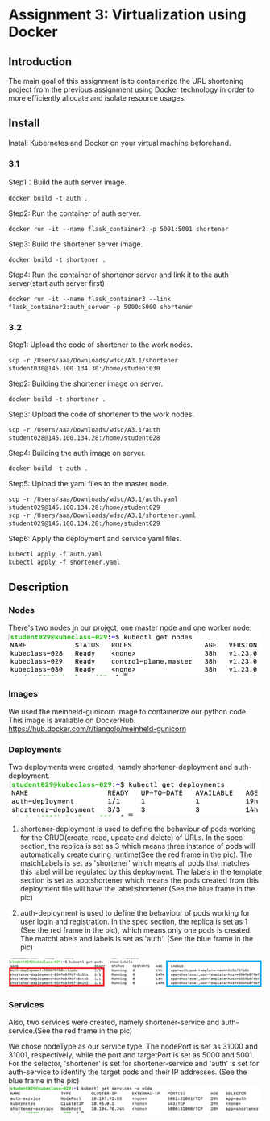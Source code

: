 # Assignment 3: Virtualization using Docker
## Introduction
The main goal of this assignment is to containerize the URL shortening project from the previous assignment using Docker technology in order to more efficiently allocate and isolate resource usages.

## Install 
Install Kubernetes and Docker on your virtual machine beforehand.
### 3.1
Step1：Build the auth server image.
```console
docker build -t auth .
```
Step2: Run the container of auth server.
```console
docker run -it --name flask_container2 -p 5001:5001 shortener
```

Step3: Build the shortener server image.
```console
docker build -t shortener .
```

Step4: Run the container of shortener server and link it to the auth server(start auth server first)
```console
docker run -it --name flask_container3 --link flask_container2:auth_server -p 5000:5000 shortener
```

### 3.2
Step1: Upload the code of shortener to the work nodes.
```console
scp -r /Users/aaa/Downloads/wdsc/A3.1/shortener student030@145.100.134.30:/home/student030
```

Step2: Building the shortener image on server.
```console
docker build -t shortener .
```

Step3: Upload the code of shortener to the work nodes.
```console
scp -r /Users/aaa/Downloads/wdsc/A3.1/auth student028@145.100.134.28:/home/student028
```

Step4: Building the auth image on server.
```console
docker build -t auth .
```

Step5: Upload the yaml files to the master node.
```console
scp -r /Users/aaa/Downloads/wdsc/A3.1/auth.yaml student029@145.100.134.28:/home/student029
scp -r /Users/aaa/Downloads/wdsc/A3.1/shortener.yaml student029@145.100.134.28:/home/student029
```

Step6: Apply the deployment and service yaml files.
```console
kubectl apply -f auth.yaml
kubectl apply -f shortener.yaml
```

## Description
### Nodes
There's two nodes in our project, one master node and one worker node.
<img src="Archive/pic/nodes.png">

### Images
We used the meinheld-gunicorn image to containerize our python code. This image is avaliable on DockerHub. https://hub.docker.com/r/tiangolo/meinheld-gunicorn

### Deployments
Two deployments were created, namely shortener-deployment and auth-deployment.
<img src="Archive/pic/deployments.png">

1. shortener-deployment is used to define the behaviour of pods working for the CRUD(create, read, update and delete) of URLs. In the spec section, the replica is set as 3 which means three instance of pods will automatically create during runtime(See the red frame in the pic). The matchLabels is set as 'shortener' which means all pods that matches this label will be regulated by this deployment. The labels in the template section is set as app:shortener which means the pods created from this deployment file will have the label:shortener.(See the blue frame in the pic)

2. auth-deployment is used to define the behaviour of pods working for user login and registration. In the spec section, the replica is set as 1 (See the red frame in the pic), which means only one pods is created. The matchLabels and labels is set as 'auth'. (See the blue frame in the pic)
<img src="Archive/pic/pods.png">


### Services
Also, two services were created, namely shortener-service and auth-service.(See the red frame in the pic)

We chose nodeType as our service type. The nodePort is set as 31000 and 31001, respectively, while the port and targetPort is set as 5000 and 5001. For the selector, 'shortener' is set for shortener-service and 'auth' is set for auth-service to identify the target pods and their IP addresses. (See the blue frame in the pic)
<img src="Archive/pic/services.png">